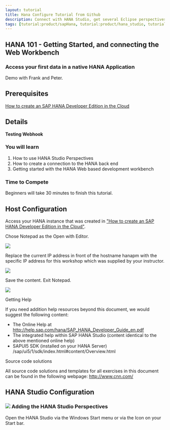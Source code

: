 ```yaml
---
layout: tutorial
title: Hana Configure Tutorial from Github
description: Connect with HANA Studio, get several Eclipse perspectives 
tags: [tutorial:product/sapHana, tutorial:product/hana_studio, tutorial:technology/sql, tutorial:technology/nonexisting]
---
```

## HANA 101 - Getting Started, and connecting the Web Workbench

### Access your first data in a native HANA Application

Demo with Frank and Peter.


## Prerequisites  
[How to create an SAP HANA Developer Edition in the Cloud](http://go-qa.sap.com/developer/tutorials/setup-hana-for-cloud.html)

## Details

**Testing Webhook**

### You will learn  

1. How to use HANA Studio Perspectives
2. How to create a connection to the HANA back end
3. Getting started with the HANA Web based development workbench

### Time to Compete

Beginners will take 30 minutes to finish this tutorial.

## Host Configuration

Access your HANA instance that was created in ["How to create an SAP HANA Developer Edition in the Cloud"](http://go-qa.sap.com/developer/tutorials/setup-hana-for-cloud.html).

Chose Notepad as the Open with Editor.

![](https://raw.githubusercontent.com/testorgiz/test-tutorials/master/tutorials/hana-configure-gt/hana_01_host_02.png)

Replace the current IP address in front of the hostname hanapm with the specific IP address for this workshop which was supplied by your instructor.

![](https://raw.githubusercontent.com/testorgiz/test-tutorials/master/tutorials/hana-configure-gt/hana_01_host_03.png)

Save the content. Exit Notepad.

![](https://raw.githubusercontent.com/testorgiz/test-tutorials/master/tutorials/hana-configure-gt/hana_01_host_04.png)


Getting Help

If you need addition help resources beyond this document, we would suggest the following content:

* The Online Help at <http://help.sap.com/hana/SAP_HANA_Developer_Guide_en.pdf>
* The integrated help within SAP HANA Studio (content  identical to the above mentioned online help)
* SAPUI5 SDK (installed on your HANA Server) /sap/ui5/1/sdk/index.html#content/Overview.html

Source code solutions

All source code solutions and templates for all exercises in this document can be found in the following webpage: <http://www.cnn.com/>

## HANA Studio Configuration

### ![](https://raw.githubusercontent.com/testorgiz/test-tutorials/master/tutorials/hana-configure-gt/icon_gold_circle_01.svg) Adding the HANA Studio Perspectives

Open the HANA Studio via the Windows Start menu or via the Icon on your Start bar.
